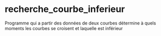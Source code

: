 # recherche_courbe_inferieur
Programme qui a partir des données de deux courbes détermine à quels moments les courbes se croisent et laquelle est inférieur

